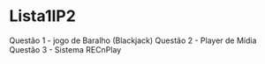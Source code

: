 # Lista1IP2
Questão 1 - jogo de Baralho (Blackjack)
Questão 2 - Player de Mídia
Questão 3 - Sistema RECnPlay
